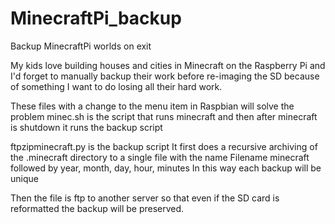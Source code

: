 # MinecraftPi_backup
Backup MinecraftPi worlds on exit

My kids love building houses and cities in Minecraft on the Raspberry Pi and I'd forget to manually backup their work before re-imaging the SD because of something I want to do losing all their hard work.

These files with a change to the menu item in Raspbian will solve the problem
minec.sh is the script that runs minecraft and then after minecraft is shutdown it runs the backup script

ftpzipminecraft.py is the backup script
It first does a recursive archiving of the .minecraft directory to a single file with the name 
Filename minecraft followed by year, month, day, hour, minutes
In this way each backup will be unique

Then the file is ftp to another server so that even if the SD card is reformatted the backup will be preserved.

